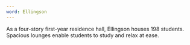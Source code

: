 ```yaml
---
word: Ellingson
---
```


As a four-story first-year residence hall, Ellingson houses 198 students. Spacious lounges enable students to study and relax at ease.
